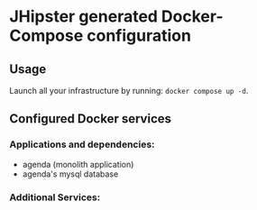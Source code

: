 # JHipster generated Docker-Compose configuration

## Usage

Launch all your infrastructure by running: `docker compose up -d`.

## Configured Docker services

### Applications and dependencies:

- agenda (monolith application)
- agenda's mysql database

### Additional Services:

